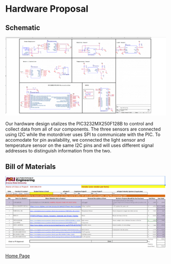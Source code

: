 # Hardware Proposal

## Schematic 
![Concept 1 Image](Images/team-design.png)

Our hardware design utalizes the PIC3232MX250F128B to control and collect data from all of our components. The three sensors are connected using I2C while the motordriver uses SPI to communicate with the PIC. To accomodate for pin availability, we connected the light sensor and temperature sensor on the same I2C pins and will uses different signal addresses to distinguish information from the two. 
## Bill of Materials
![Image](Images/314_BOM.png)

[Home Page](index.md)
